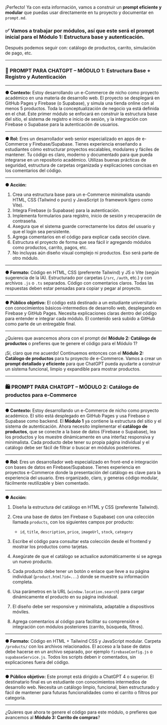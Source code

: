 ¡Perfecto! Ya con esta información, vamos a construir un **prompt eficiente y modular** que puedas usar directamente en tu proyecto y documentar en `prompt.md`.

### ✅ Vamos a trabajar **por módulos**, así que este será el prompt inicial para el **Módulo 1: Estructura base y autenticación**.

Después podemos seguir con: catálogo de productos, carrito, simulación de pago, etc.

---

### 🧠 **PROMPT PARA CHATGPT – MÓDULO 1: Estructura Base + Registro y Autenticación**

---

**● Contexto:**
Estoy desarrollando un e-Commerce de nicho como proyecto académico en una materia de desarrollo web. El proyecto se desplegará en GitHub Pages y Firebase (o Supabase), y simula una tienda online con al menos 5 productos. Toda la conceptualización de negocio ya está definida en el chat. Este primer módulo se enfocará en construir la estructura base del sitio, el sistema de registro e inicio de sesión, y la integración con Firebase o Supabase para la autenticación de usuarios.

---

**● Rol:**
Eres un desarrollador web senior especializado en apps de e-Commerce y Firebase/Supabase. Tienes experiencia enseñando a estudiantes cómo estructurar proyectos escalables, modulares y fáciles de mantener. Tu código es claro, moderno y documentado para que pueda integrarse en un repositorio académico. Utilizas buenas prácticas de seguridad, estructura de carpetas organizada y explicaciones concisas en los comentarios del código.

---

**● Acción:**

1. Crea una estructura base para un e-Commerce minimalista usando HTML, CSS (Tailwind o puro) y JavaScript (o framework ligero como Vite).
2. Integra Firebase (o Supabase) para la autenticación.
3. Implementa formularios para registro, inicio de sesión y recuperación de contraseña.
4. Asegura que el sistema guarde correctamente los datos del usuario y que el login sea persistente.
5. Agrega comentarios en el código para explicar cada sección clave.
6. Estructura el proyecto de forma que sea fácil ir agregando módulos como productos, carrito, pagos, etc.
7. No incluyas aún diseño visual complejo ni productos. Eso será parte de otro módulo.

---

**● Formato:**
Código en HTML, CSS (preferente Tailwind) y JS o Vite (según sugerencia de la IA). Estructurado por carpetas (`/src`, `/auth`, etc.) y con archivos `.js` o `.ts` separados. Código con comentarios claros. Todas las respuestas deben estar pensadas para copiar y pegar al proyecto.

---

**● Público objetivo:**
El código está destinado a un estudiante universitario con conocimientos básicos-intermedios de desarrollo web, desplegando en Firebase y GitHub Pages. Necesita explicaciones claras dentro del código para entender e integrar cada módulo. El contenido será subido a GitHub como parte de un entregable final.

---

¿Quieres que avancemos ahora con el prompt del **Módulo 2: Catálogo de productos** o prefieres que te genere el código para el Módulo 1?

¡Sí, claro que me acuerdo! Continuemos entonces con el **Módulo 2: Catálogo de productos** para tu proyecto de e-Commerce. Vamos a crear un **prompt detallado y eficiente** para que ChatGPT pueda ayudarte a construir un sistema funcional, limpio y expandible para mostrar productos.

---

### 🛍️ **PROMPT PARA CHATGPT – MÓDULO 2: Catálogo de productos para e-Commerce**

---

**● Contexto:**
Estoy desarrollando un e-Commerce de nicho como proyecto académico. El sitio está desplegado en GitHub Pages y usa Firebase o Supabase como backend. El **Módulo 1** ya contiene la estructura del sitio y el sistema de autenticación. Ahora necesito implementar el **catálogo de productos**, que se conecte a la base de datos (Firebase o Supabase), lea los productos y los muestre dinámicamente en una interfaz responsiva y minimalista. Cada producto debe tener su propia página individual y el catálogo debe ser fácil de filtrar o buscar en módulos posteriores.

---

**● Rol:**
Eres un desarrollador web especializado en front-end e integración con bases de datos en Firebase/Supabase. Tienes experiencia en proyectos e-Commerce donde la presentación del catálogo es clave para la experiencia del usuario. Eres organizado, claro, y generas código modular, fácilmente reutilizable y bien comentado.

---

**● Acción:**

1. Diseña la estructura del catálogo en HTML y CSS (preferente Tailwind).
2. Crea una base de datos (en Firebase o Supabase) con una colección llamada `products`, con los siguientes campos por producto:

   - `id`, `title`, `description`, `price`, `imageUrl`, `stock`, `category`

3. Escribe el código para consultar esta colección desde el frontend y mostrar los productos como tarjetas.
4. Asegúrate de que el catálogo se actualice automáticamente si se agrega un nuevo producto.
5. Cada producto debe tener un botón o enlace que lleve a su página individual (`product.html?id=...`) donde se muestre su información completa.
6. Usa parámetros en la URL (`window.location.search`) para cargar dinámicamente el producto en su página individual.
7. El diseño debe ser responsive y minimalista, adaptable a dispositivos móviles.
8. Agrega comentarios al código para facilitar su comprensión e integración con módulos posteriores (carrito, búsqueda, filtros).

---

**● Formato:**
Código en HTML + Tailwind CSS y JavaScript modular. Carpeta `/products/` con los archivos relacionados. El acceso a la base de datos debe hacerse en un archivo separado, por ejemplo `firebaseConfig.js` o `supabaseService.js`. Todos los scripts deben ir comentados, sin explicaciones fuera del código.

---

**● Público objetivo:**
Este prompt está dirigido a ChatGPT 4 o superior. El destinatario final es un estudiante con conocimientos intermedios de desarrollo web. Necesita un catálogo limpio, funcional, bien estructurado y fácil de mantener para futuras funcionalidades como el carrito o filtros por categoría.

---

¿Quieres que ahora te genere el código para este módulo, o prefieres que avancemos al **Módulo 3: Carrito de compras**?
